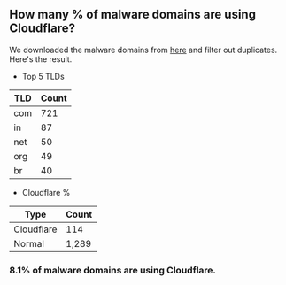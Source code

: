 ## How many % of malware domains are using Cloudflare?


We downloaded the malware domains from [here](https://urlhaus.abuse.ch) and filter out duplicates.
Here's the result.


[//]: # (start replacement)


- Top 5 TLDs

| TLD | Count |
| --- | --- |
| com | 721 |
| in | 87 |
| net | 50 |
| org | 49 |
| br | 40 |


- Cloudflare %

| Type | Count |
| --- | --- |
| Cloudflare | 114 |
| Normal | 1,289 |


### 8.1% of malware domains are using Cloudflare.